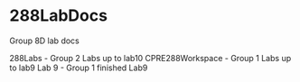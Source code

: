 # 288LabDocs
Group 8D lab docs

288Labs - Group 2 Labs up to lab10
CPRE288Workspace - Group 1 Labs up to lab9
Lab 9 - Group 1 finished Lab9
